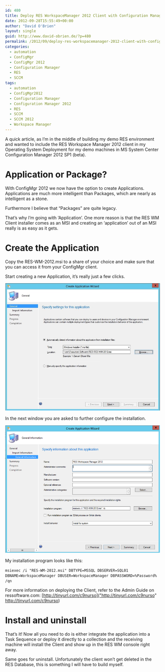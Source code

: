 ```yaml
---
id: 480
title: Deploy RES WorkspaceManager 2012 Client with Configuration Manager 2012
date: 2012-09-28T15:55:49+00:00
author: "David O'Brien"
layout: single
guid: http://www.david-obrien.de/?p=480
permalink: /2012/09/deploy-res-workspacemanager-2012-client-with-configuration-manager-2012/
categories:
  - automation
  - ConfigMgr
  - ConfigMgr 2012
  - Configuration Manager
  - RES
  - SCCM
tags:
  - automation
  - ConfigMgr2012
  - Configuration Manager
  - Configuration Manager 2012
  - RES
  - SCCM
  - SCCM 2012
  - Workspace Manager
---
```

A quick article, as I’m in the middle of building my demo RES environment and wanted to include the RES Workspace Manager 2012 client in my Operating System Deployment for my demo machines in MS System Center Configuration Manager 2012 SP1 (beta).

# Application or Package?

With ConfigMgr 2012 we now have the option to create Applications. Applications are much more intelligent than Packages, which are nearly as intelligent as a stone.

Furthermore I believe that “Packages” are quite legacy.

That’s why I’m going with ‘Application’. One more reason is that the RES WM Client installer comes as an MSI and creating an ‘application’ out of an MSI really is as easy as it gets.

# Create the Application

Copy the RES-WM-2012.msi to a share of your choice and make sure that you can access it from your ConfigMgr client.

Start creating a new Application, it’s really just a few clicks.

![RESWM Application](/media/2012/09/RESWM_Application_11.jpg "RESWM_Application_1")

In the next window you are asked to further configure the installation.

![image](/media/2012/09/image6.png "image" )

My installation program looks like this:

`msiexec /i "RES-WM-2012.msi" DBTYPE=MSSQL DBSERVER=SQL01 DBNAME=WorkspaceManager DBUSER=WorkspaceManager DBPASSWORD=%Password% /qn`

For more information on deploying the Client, refer to the Admin Guide on ressoftware.com: [http://tinyurl.com/c9nurso]("http://tinyurl.com/c9nurso" http://tinyurl.com/c9nurso)

# Install and uninstall

That’s it! Now all you need to do is either integrate the application into a Task Sequence or deploy it directly to a collection and the receiving machine will install the Client and show up in the RES WM console right away.

Same goes for uninstall. Unfortunately the client won’t get deleted in the RES Database, this is something I will have to build myself.


